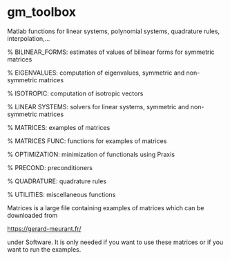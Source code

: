 # gm_toolbox
Matlab functions for linear systems, polynomial systems, quadrature rules, interpolation,...

% BILINEAR_FORMS: estimates of values of bilinear forms for symmetric matrices

% EIGENVALUES:    computation of eigenvalues, symmetric and non-symmetric matrices

% ISOTROPIC:      computation of isotropic vectors

% LINEAR SYSTEMS: solvers for linear systems, symmetric and non-symmetric matrices

% MATRICES:       examples of matrices

% MATRICES FUNC:  functions for examples of matrices

% OPTIMIZATION:   minimization of functionals using Praxis

% PRECOND:        preconditioners

% QUADRATURE:     quadrature rules

% UTILITIES:      miscellaneous functions

Matrices is a large file containing examples of matrices which can be downloaded from

https://gerard-meurant.fr/

under Software. It is only needed if you want to use these matrices or if you want to run the examples.
